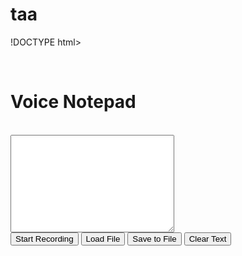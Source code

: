 # taa
!DOCTYPE html>
<html>
  <head>
    <title>Currency Converter in Javascript</title>
    <link
      rel="stylesheet"
      href="https://stackpath.bootstrapcdn.com/bootstrap/4.3.1/css/bootstrap.min.css"
    />
  
  </head>
  <body>
    <div class="container">
      <br>
      <h1 class="text-center">
        Voice Notepad
      </h1>
      <br>
      <span id="instructions"></span>
      <div class="form-group">
      <textarea class="form-control" id="textarea" cols="30" rows="10"></textarea>
      </div>
      <button id="start" class="btn btn-primary btn-block">
        Start Recording
      </button>
      <button id="load" class="btn btn-success btn-block">
        Load File
      </button>
      <button id="saveas" class="btn btn-warning btn-block">
        Save to File
      </button>
      <button id="clear" class="btn btn-danger btn-block">
        Clear Text
      </button>
    </div>
</body>
  <script src="https://ajax.googleapis.com/ajax/libs/jquery/3.4.1/jquery.min.js"></script>
  <script src="index.js"></script>
</html>
